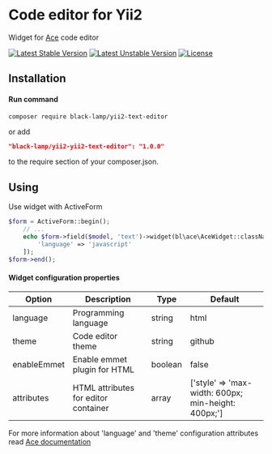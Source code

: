 # Code editor for Yii2
Widget for [Ace](https://ace.c9.io) code editor

[![Latest Stable Version](https://poser.pugx.org/black-lamp/yii2-text-editor/version)](https://packagist.org/packages/black-lamp/yii2-text-editor)
[![Latest Unstable Version](https://poser.pugx.org/black-lamp/yii2-text-editor/v/unstable)](//packagist.org/packages/black-lamp/yii2-text-editor)
[![License](https://poser.pugx.org/black-lamp/yii2-text-editor/license)](https://packagist.org/packages/black-lamp/yii2-text-editor)

Installation
------------
#### Run command
```
composer require black-lamp/yii2-text-editor
```
or add
```json
"black-lamp/yii2-yii2-text-editor": "1.0.0"
```
to the require section of your composer.json.

Using
-----
Use widget with ActiveForm
```php
$form = ActiveForm::begin();
    // ...
    echo $form->field($model, 'text')->widget(bl\ace\AceWidget::className(), [
        'language' => 'javascript'
    ]);
$form->end();
```
#### Widget configuration properties
| Option | Description | Type | Default |
|---|---|---|---|
|language|Programming language| string|html|
|theme|Code editor theme|string|github|
|enableEmmet|Enable emmet plugin for HTML|boolean|false|
|attributes|HTML attributes for editor container|array|['style' => 'max-width: 600px; min-height: 400px;']|

For more information about 'language' and 'theme' configuration attributes read [Ace documentation](https://ace.c9.io/#nav=howto)
